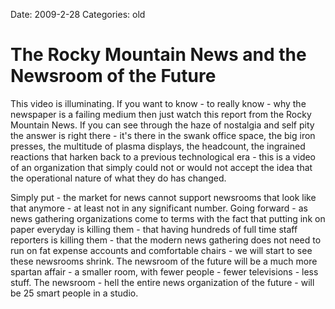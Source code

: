 Date: 2009-2-28
Categories: old

# The Rocky Mountain News and the Newsroom of the Future

This video is illuminating. If you want to know - to really know - why the newspaper is a failing medium then just watch this report from the Rocky Mountain News. If you can see through the haze of nostalgia and self pity the answer is right there - it's there in the swank office space, the big iron presses, the multitude of plasma displays, the headcount, the ingrained reactions that harken back to a previous technological era - this is a video of an organization that simply could not or would not accept the idea that the operational nature of what they do has changed.

Simply put - the market for news cannot support newsrooms that look like that anymore - at least not in any significant number.  Going forward - as news gathering organizations come to terms with the fact that putting ink on paper everyday is killing them - that having hundreds of full time staff reporters is killing them - that the modern news gathering does not need to run on fat expense accounts and comfortable chairs - we will start to see these newsrooms shrink.  The newsroom of the future will be a much more spartan affair - a smaller room, with fewer people - fewer televisions - less stuff.  The newsroom - hell the entire news organization of the future - will be 25 smart people in a studio.

<object width="400" height="225"><param name="allowfullscreen" value="true" /><param name="allowscriptaccess" value="always" /><param name="movie" value="http://vimeo.com/moogaloop.swf?clip_id=3390739&amp;server=vimeo.com&amp;show_title=1&amp;show_byline=0&amp;show_portrait=0&amp;color=&amp;fullscreen=1" /><embed src="http://vimeo.com/moogaloop.swf?clip_id=3390739&amp;server=vimeo.com&amp;show_title=1&amp;show_byline=0&amp;show_portrait=0&amp;color=&amp;fullscreen=1" type="application/x-shockwave-flash" allowfullscreen="true" allowscriptaccess="always" width="400" height="225"></embed></object><br />
